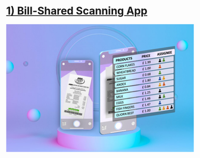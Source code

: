 # [1) Bill-Shared Scanning App](https://github.com/Marken2808/MobiPract/tree/master/iOS/CardWallet)
![Alt text](iOS/CardWallet/Assets/Thumbnail.png?raw=true "Bill-Shared Scanning")


